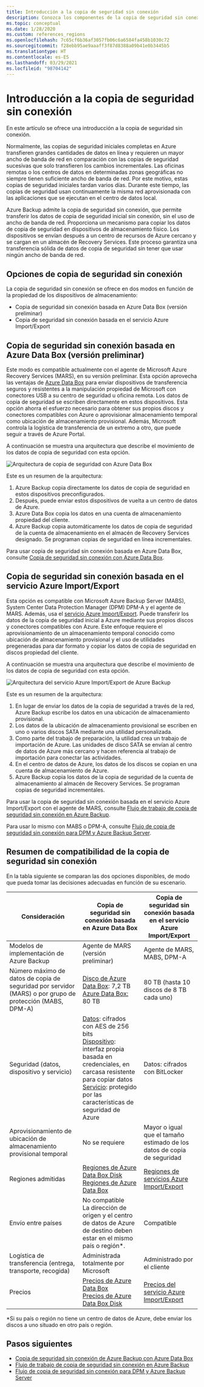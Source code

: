 ```yaml
---
title: Introducción a la copia de seguridad sin conexión
description: Conozca los componentes de la copia de seguridad sin conexión. Por ejemplo, la copia de seguridad sin conexión basada en Azure Data Box y la copia de seguridad sin conexión basada en el servicio Azure Import/Export.
ms.topic: conceptual
ms.date: 1/28/2020
ms.custom: references_regions
ms.openlocfilehash: 7c65cf6b36af3057fb06c6a6584fa458b1030c72
ms.sourcegitcommit: f28ebb95ae9aaaff3f87d8388a09b41e0b3445b5
ms.translationtype: HT
ms.contentlocale: es-ES
ms.lasthandoff: 03/29/2021
ms.locfileid: "98704142"
---
```

# <a name="overview-of-offline-backup"></a>Introducción a la copia de seguridad sin conexión

En este artículo se ofrece una introducción a la copia de seguridad sin conexión.

Normalmente, las copias de seguridad iniciales completas en Azure transfieren grandes cantidades de datos en línea y requieren un mayor ancho de banda de red en comparación con las copias de seguridad sucesivas que solo transfieren los cambios incrementales. Las oficinas remotas o los centros de datos en determinadas zonas geográficas no siempre tienen suficiente ancho de banda de red. Por este motivo, estas copias de seguridad iniciales tardan varios días. Durante este tiempo, las copias de seguridad usan continuamente la misma red aprovisionada con las aplicaciones que se ejecutan en el centro de datos local.

Azure Backup admite la copia de seguridad sin conexión, que permite transferir los datos de copia de seguridad inicial sin conexión, sin el uso de ancho de banda de red. Proporciona un mecanismo para copiar los datos de copia de seguridad en dispositivos de almacenamiento físico. Los dispositivos se envían después a un centro de recursos de Azure cercano y se cargan en un almacén de Recovery Services. Este proceso garantiza una transferencia sólida de datos de copia de seguridad sin tener que usar ningún ancho de banda de red.

## <a name="offline-backup-options"></a>Opciones de copia de seguridad sin conexión

La copia de seguridad sin conexión se ofrece en dos modos en función de la propiedad de los dispositivos de almacenamiento:

- Copia de seguridad sin conexión basada en Azure Data Box (versión preliminar)
- Copia de seguridad sin conexión basada en el servicio Azure Import/Export

## <a name="offline-backup-based-on-azure-data-box-preview"></a>Copia de seguridad sin conexión basada en Azure Data Box (versión preliminar)

Este modo es compatible actualmente con el agente de Microsoft Azure Recovery Services (MARS), en su versión preliminar. Esta opción aprovecha las ventajas de [Azure Data Box](https://azure.microsoft.com/services/databox/) para enviar dispositivos de transferencia seguros y resistentes a la manipulación propiedad de Microsoft con conectores USB a su centro de seguridad u oficina remota. Los datos de copia de seguridad se escriben directamente en estos dispositivos. Esta opción ahorra el esfuerzo necesario para obtener sus propios discos y conectores compatibles con Azure o aprovisionar almacenamiento temporal como ubicación de almacenamiento provisional. Además, Microsoft controla la logística de transferencia de un extremo a otro, que puede seguir a través de Azure Portal.

A continuación se muestra una arquitectura que describe el movimiento de los datos de copia de seguridad con esta opción.

![Arquitectura de copia de seguridad con Azure Data Box](./media/offline-backup-overview/azure-backup-databox-architecture.png)

Este es un resumen de la arquitectura:

1. Azure Backup copia directamente los datos de copia de seguridad en estos dispositivos preconfigurados.
2. Después, puede enviar estos dispositivos de vuelta a un centro de datos de Azure.
3. Azure Data Box copia los datos en una cuenta de almacenamiento propiedad del cliente.
4. Azure Backup copia automáticamente los datos de copia de seguridad de la cuenta de almacenamiento en el almacén de Recovery Services designado. Se programan copias de seguridad en línea incrementales.

Para usar copia de seguridad sin conexión basada en Azure Data Box, consulte [Copia de seguridad sin conexión con Azure Data Box](offline-backup-azure-data-box.md).

## <a name="offline-backup-based-on-the-azure-importexport-service"></a>Copia de seguridad sin conexión basada en el servicio Azure Import/Export

Esta opción es compatible con Microsoft Azure Backup Server (MABS), System Center Data Protection Manager (DPM) DPM-A y el agente de MARS. Además, usa el [servicio Azure Import/Export](../import-export/storage-import-export-service.md). Puede transferir los datos de la copia de seguridad inicial a Azure mediante sus propios discos y conectores compatibles con Azure. Este enfoque requiere el aprovisionamiento de un almacenamiento temporal conocido como ubicación de almacenamiento provisional y el uso de utilidades pregeneradas para dar formato y copiar los datos de copia de seguridad en discos propiedad del cliente.

A continuación se muestra una arquitectura que describe el movimiento de los datos de copia de seguridad con esta opción.

![Arquitectura del servicio Azure Import/Export de Azure Backup](./media/offline-backup-overview/azure-backup-import-export.png)

Este es un resumen de la arquitectura:

1. En lugar de enviar los datos de la copia de seguridad a través de la red, Azure Backup escribe los datos en una ubicación de almacenamiento provisional.
2. Los datos de la ubicación de almacenamiento provisional se escriben en uno o varios discos SATA mediante una utilidad personalizada.
3. Como parte del trabajo de preparación, la utilidad crea un trabajo de importación de Azure. Las unidades de disco SATA se envían al centro de datos de Azure más cercano y hacen referencia al trabajo de importación para conectar las actividades.
4. En el centro de datos de Azure, los datos de los discos se copian en una cuenta de almacenamiento de Azure.
5. Azure Backup copia los datos de la copia de seguridad de la cuenta de almacenamiento al almacén de Recovery Services. Se programan copias de seguridad incrementales.

Para usar la copia de seguridad sin conexión basada en el servicio Azure Import/Export con el agente de MARS, consulte [Flujo de trabajo de copia de seguridad sin conexión en Azure Backup](./backup-azure-backup-import-export.md).

Para usar lo mismo con MABS o DPM-A, consulte [Flujo de copia de seguridad sin conexión para DPM y Azure Backup Server](./backup-azure-backup-server-import-export.md).

## <a name="offline-backup-support-summary"></a>Resumen de compatibilidad de la copia de seguridad sin conexión

En la tabla siguiente se comparan las dos opciones disponibles, de modo que pueda tomar las decisiones adecuadas en función de su escenario.

| **Consideración**                                            | **Copia de seguridad sin conexión basada en Azure Data Box**                     | **Copia de seguridad sin conexión basada en el servicio Azure Import/Export**                |
| ------------------------------------------------------------ | ------------------------------------------------------------ | ------------------------------------------------------------ |
| Modelos de implementación de Azure Backup                              | Agente de MARS (versión preliminar)                                              | Agente de MARS, MABS, DPM-A                                           |
| Número máximo de datos de copia de seguridad por servidor (MARS) o por grupo de protección (MABS, DPM-A) | [Disco de Azure Data Box](../databox/data-box-disk-overview.md): 7,2 TB <br> [Azure Data Box:](../databox/data-box-overview.md) 80 TB       | 80 TB (hasta 10 discos de 8 TB cada uno)                          |
| Seguridad (datos, dispositivo y servicio)                           | [Datos](../databox/data-box-security.md#data-box-data-protection): cifrados con AES de 256 bits <br> [Dispositivo](../databox/data-box-security.md#data-box-device-protection): interfaz propia basada en credenciales, en carcasa resistente para copiar datos <br> [Servicio](../databox/data-box-security.md#data-box-service-protection): protegido por las características de seguridad de Azure | Datos: cifrados con BitLocker                                 |
| Aprovisionamiento de ubicación de almacenamiento provisional temporal                     | No se requiere                                                | Mayor o igual que el tamaño estimado de los datos de copia de seguridad        |
| Regiones admitidas                                           | [Regiones de Azure Data Box Disk](../databox/data-box-disk-overview.md#region-availability) <br> [Regiones de Azure Data Box](../databox/data-box-disk-overview.md#region-availability) | [Regiones de servicios Azure Import/Export](../import-export/storage-import-export-service.md#region-availability) |
| Envío entre países                                     | No compatible  <br>    La dirección de origen y el centro de datos de Azure de destino deben estar en el mismo país o región*. | Compatible                                                    |
| Logística de transferencia (entrega, transporte, recogida)           | Administrada totalmente por Microsoft                                     | Administrado por el cliente                                            |
| Precios                                                      | [Precios de Azure Data Box](https://azure.microsoft.com/pricing/details/databox/) <br> [Precios de Azure Data Box Disk](https://azure.microsoft.com/pricing/details/databox/disk/) | [Precios del servicio Azure Import/Export](https://azure.microsoft.com/pricing/details/storage-import-export/) |

*Si su país o región no tiene un centro de datos de Azure, debe enviar los discos a uno situado en otro país o región.

## <a name="next-steps"></a>Pasos siguientes

- [Copia de seguridad sin conexión de Azure Backup con Azure Data Box](offline-backup-azure-data-box.md#backup-data-size-and-supported-data-box-skus)
- [Flujo de trabajo de copia de seguridad sin conexión en Azure Backup](backup-azure-backup-import-export.md)
- [Flujo de copia de seguridad sin conexión para DPM y Azure Backup Server](backup-azure-backup-server-import-export.md)
